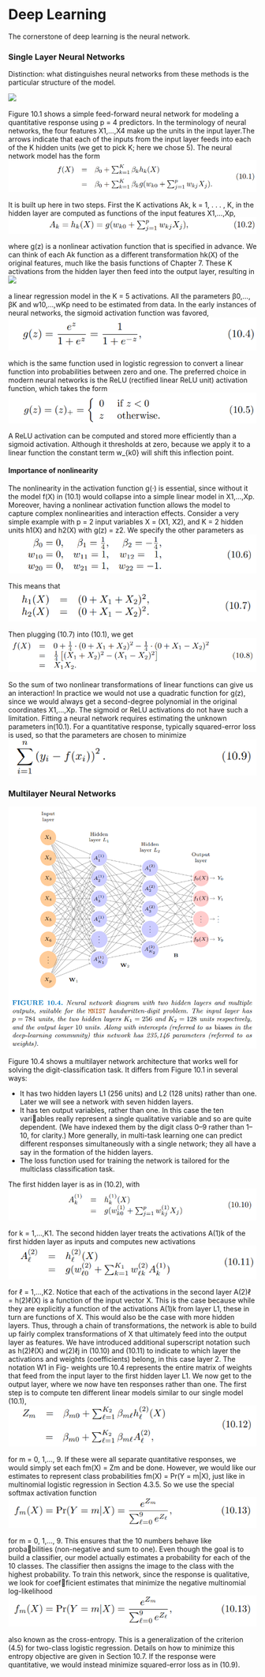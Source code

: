 # Deep Learning
The cornerstone of deep learning is the neural network.

### Single Layer Neural Networks
Distinction: what distinguishes neural networks from these methods is the particular structure of the model. 

<img src="DLImages\basisdef.PNG">

 Figure 10.1 shows a simple feed-forward neural network for modeling a quantitative response using p = 4 predictors. In the terminology of neural networks, the four features X1,...,X4 make up the units in the input layer.The arrows indicate that each of the inputs from the input layer feeds into each of the K hidden units (we get to pick K; here we chose 5). The neural network model has the form
 <img src="DLImages\fom1.PNG">

 It is built up here in two steps. First the K activations Ak, k = 1, . . . , K, in the hidden layer are computed as functions of the input features X1,...,Xp,
 <img src="DLImages\fom2.PNG">

 where g(z) is a nonlinear activation function that is specified in advance. We can think of each Ak function as a different transformation hk(X) of the original features, much like the basis functions of Chapter 7. These K activations from the hidden layer then feed into the output layer, resulting in
 <img src="DLImages\fom3.PNG">

 a linear regression model in the K = 5 activations. All the parameters
β0,..., βK and w10,...,wKp need to be estimated from data. In the early instances of neural networks, the sigmoid activation function was favored,
<img src="DLImages\sigmoid.PNG">

which is the same function used in logistic regression to convert a linear function into probabilities between zero and one. The preferred choice in modern neural networks is the ReLU (rectified linear ReLU unit) activation function, which takes the form
<img src="DLImages\relu.PNG">

A ReLU activation can be computed and stored more efficiently than a sigmoid activation. Although it thresholds at zero, because we apply it to a
linear function the constant term w_{k0} will shift this inflection point.

#### Importance of nonlinearity
The nonlinearity in the activation function g(·) is essential, since without it the model f(X) in (10.1) would collapse into a simple linear model in X1,...,Xp. Moreover, having a nonlinear activation function allows the model to capture complex nonlinearities and interaction effects. Consider
a very simple example with p = 2 input variables X = (X1, X2), and K = 2 hidden units h1(X) and h2(X) with g(z) = z2. We specify the other parameters as
<img src="DLImages\matrix.PNG">

This means that 
<img src="DLImages\equation.PNG">

Then plugging (10.7) into (10.1), we get
<img src="DLImages\equation2.PNG">

So the sum of two nonlinear transformations of linear functions can give us an interaction! In practice we would not use a quadratic function for 
g(z), since we would always get a second-degree polynomial in the original coordinates X1,...,Xp. The sigmoid or ReLU activations do not have such
a limitation.
Fitting a neural network requires estimating the unknown parameters in(10.1). For a quantitative response, typically squared-error loss is used, so
that the parameters are chosen to minimize
<img src="DLImages\loss.PNG">

### Multilayer Neural Networks
<img src="DLImages\neu2.PNG">

Figure 10.4 shows a multilayer network architecture that works well for solving the digit-classification task. It differs from Figure 10.1 in several ways:
+ It has two hidden layers L1 (256 units) and L2 (128 units) rather than one. Later we will see a network with seven hidden layers.
+ It has ten output variables, rather than one. In this case the ten variables really represent a single qualitative variable and so are quite dependent. (We have indexed them by the digit class 0–9 rather than 1–10, for clarity.) More generally, in multi-task learning one can predict different responses simultaneously with a single network; they all have a say in the formation of the hidden layers.
+ The loss function used for training the network is tailored for the multiclass classification task.

The first hidden layer is as in (10.2), with
<img src="DLImages\fom4.PNG">

for k = 1,...,K1. The second hidden layer treats the activations A(1)k of the first hidden layer as inputs and computes new activations
<img src="DLImages\fom5.PNG">

for ℓ = 1,...,K2. Notice that each of the activations in the second layer A(2)ℓ = h(2)ℓ(X) is a function of the input vector X. This is the case because while they are explicitly a function of the activations A(1)k from layer L1, these in turn are functions of X. This would also be the case with more hidden layers. Thus, through a chain of transformations, the network is able to build up fairly complex transformations of X that ultimately feed into the output layer as features.
We have introduced additional superscript notation such as h(2)ℓ(X) and w(2)ℓj in (10.10) and (10.11) to indicate to which layer the activations and weights (coefficients) belong, in this case layer 2. The notation W1 in Fig- weights ure 10.4 represents the entire matrix of weights that feed from the input layer to the first hidden layer L1. 
We now get to the output layer, where we now have ten responses rather than one. The first step is to compute ten different linear models similar
to our single model (10.1),
<img src="DLImages\fom6.PNG">

for m = 0, 1,..., 9.
If these were all separate quantitative responses, we would simply set each fm(X) = Zm and be done. However, we would like our estimates to represent class probabilities fm(X) = Pr(Y = m|X), just like in multinomial logistic regression in Section 4.3.5. So we use the special softmax activation function
<img src="DLImages\fom7.PNG">

for m = 0, 1,..., 9. This ensures that the 10 numbers behave like probabilities (non-negative and sum to one). Even though the goal is to build
a classifier, our model actually estimates a probability for each of the 10 classes. The classifier then assigns the image to the class with the highest probability.
To train this network, since the response is qualitative, we look for coefficient estimates that minimize the negative multinomial log-likelihood
<img src="DLImages\fom7.PNG">

also known as the cross-entropy. This is a generalization of the criterion (4.5) for two-class logistic regression. Details on how to minimize this entropy objective are given in Section 10.7. If the response were quantitative, we would instead minimize squared-error loss as in (10.9).